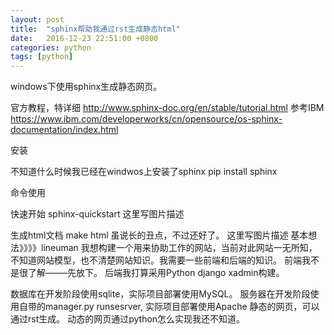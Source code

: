```yaml
---
layout: post
title:  "sphinx帮助我通过rst生成静态html"
date:   2016-12-23 22:51:00 +0800
categories: python
tags: [python]
---
```


windows下使用sphinx生成静态网页。

官方教程，特详细
http://www.sphinx-doc.org/en/stable/tutorial.html
参考IBM
https://www.ibm.com/developerworks/cn/opensource/os-sphinx-documentation/index.html

安装

不知道什么时候我已经在windwos上安装了sphinx
pip install sphinx

命令使用

快速开始
sphinx-quickstart
这里写图片描述

生成html文档
make html
虽说长的丑点，不过还好了。
这里写图片描述
基本想法》》》》lineuman
我想构建一个用来协助工作的网站，当前对此网站一无所知，不知道网站模型，也不清楚网站知识。我需要一些前端和后端的知识。
前端我不是很了解——–先放下。
后端我打算采用Python django xadmin构建。

数据库在开发阶段使用sqlite，实际项目部署使用MySQL。
服务器在开发阶段使用自带的manager.py runsesrver, 实际项目部署使用Apache
静态的网页，可以通过rst生成。
动态的网页通过python怎么实现我还不知道。